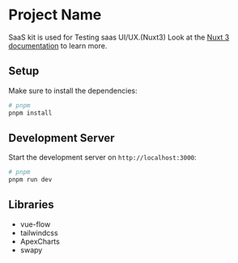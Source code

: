 # Project Name

SaaS kit is used for Testing saas UI/UX.(Nuxt3)
Look at the [Nuxt 3 documentation](https://nuxt.com/docs/getting-started/introduction) to learn more.

## Setup

Make sure to install the dependencies:

```bash
# pnpm
pnpm install
```

## Development Server

Start the development server on `http://localhost:3000`:

```bash
# pnpm
pnpm run dev
```

## Libraries

- vue-flow
- tailwindcss
- ApexCharts
- swapy
